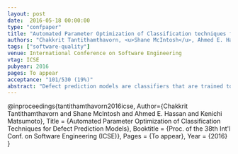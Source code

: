 ```yaml
---
layout: post
date:  2016-05-18 00:00:00
type: "confpaper"
title: "Automated Parameter Optimization of Classification techniques for Defect Prediction Models"
authors: "Chakkrit Tantithamthavorn, <u>Shane McIntosh</u>, Ahmed E. Hassan, and Kenichi Matsumoto"
tags: ["software-quality"]
venue: International Conference on Software Engineering
vtag: ICSE
pubyear: 2016
pages: To appear
acceptance: "101/530 (19%)"
abstract: "Defect prediction models are classifiers that are trained to identify defect-prone software modules. Such classifiers have configurable parameters that control their characteristics (e.g., the number of trees in a random forest classifier). Recent studies show that these classifiers may underperform due to the use of suboptimal default parameter settings.  However, it is impractical to assess all of the possible settings in the parameter spaces. In this paper, we investigate the performance of defect prediction models where Caret, an automated parameter optimization technique, has been applied. Through a case study of 18 datasets from systems that span both proprietary and open source domains, we find that (1) Caret improves the AUC performance of defect prediction models by as much as 40 percentage points; (2) Caret-optimized classifiers are at least as stable as (with 35% of them being more stable than) classifiers that are trained using the default settings; and (3) Caret increases the likelihood of producing a top-performing classifier by as much as 83%. Hence, we conclude that parameter settings can indeed have a large impact on the performance of defect prediction models. Indeed, automated parameter optimization should be considered for use in future defect prediction studies."
---
```

@inproceedings{tantithamthavorn2016icse,
	Author={Chakkrit Tantithamthavorn and Shane McIntosh and Ahmed E. Hassan and Kenichi Matsumoto},
	Title = {Automated Parameter Optimization of Classification Techniques for Defect Prediction Models},
	Booktitle = {Proc. of the 38th Int'l Conf. on Software Engineering (ICSE)},
	Pages = {To appear},
	Year = {2016}
}
